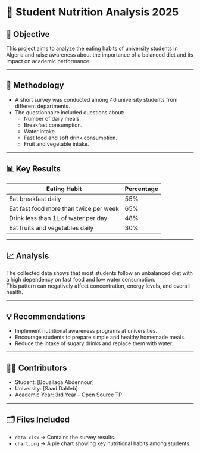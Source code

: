 # 🥗 Student Nutrition Analysis 2025

## 🎯 Objective
This project aims to analyze the eating habits of university students in Algeria and raise awareness about the importance of a balanced diet and its impact on academic performance.

---

## 🧠 Methodology
- A short survey was conducted among 40 university students from different departments.
- The questionnaire included questions about:
  - Number of daily meals.
  - Breakfast consumption.
  - Water intake.
  - Fast food and soft drink consumption.
  - Fruit and vegetable intake.

---

## 📊 Key Results
| Eating Habit | Percentage |
|---------------|-------------|
| Eat breakfast daily | 55% |
| Eat fast food more than twice per week | 65% |
| Drink less than 1L of water per day | 48% |
| Eat fruits and vegetables daily | 30% |

---

## 📈 Analysis
The collected data shows that most students follow an unbalanced diet with a high dependency on fast food and low water consumption.  
This pattern can negatively affect concentration, energy levels, and overall health.

---

## 💡 Recommendations
- Implement nutritional awareness programs at universities.  
- Encourage students to prepare simple and healthy homemade meals.  
- Reduce the intake of sugary drinks and replace them with water.  

---

## 👩‍🔬 Contributors
- Student: [Bouallaga Abdennour]  
- University: [Saad Dahleb]  
- Academic Year: 3rd Year – Open Source TP  

---

## 🗂 Files Included
- `data.xlsx` → Contains the survey results.  
- `chart.png` → A pie chart showing key nutritional habits among students.
